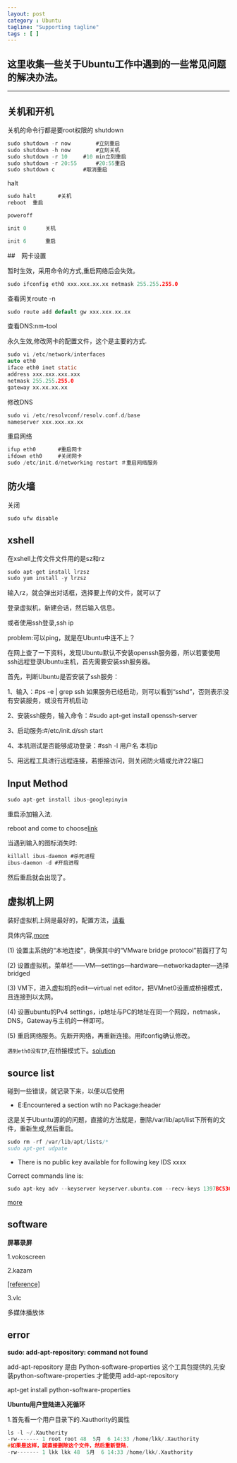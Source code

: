 ```yaml
---
layout: post
category : Ubuntu
tagline: "Supporting tagline"
tags : [ ]
---
```

这里收集一些关于Ubuntu工作中遇到的一些常见问题的解决办法。
---
<!--more-->
---

## 关机和开机

关机的命令行都是要root权限的
shutdown

```C
sudo shutdown -r now		#立刻重启
sudo shutdown -h now		#立刻关机
sudo shutdown -r 10		#10 min立刻重启
sudo shutdown -r 20:55		#20:55重启
sudo shutdown c			#取消重启
```
halt

```C
sudo halt		#关机
reboot	重启

poweroff

init 0		关机

init 6		重启

```

##　网卡设置

暂时生效，采用命令的方式,重启网络后会失效。

```c
sudo ifconfig eth0 xxx.xxx.xx.xx netmask 255.255.255.0
```
查看网关route -n

```c
sudo route add default gw xxx.xxx.xx.xx
```
查看DNS:nm-tool

永久生效,修改网卡的配置文件，这个是主要的方式.

```C
sudo vi /etc/network/interfaces
auto eth0
iface eth0 inet static
address xxx.xxx.xxx.xxx
netmask 255.255.255.0
gateway xx.xx.xx.xx
```
修改DNS

```C
sudo vi /etc/resolvconf/resolv.conf.d/base
nameserver xxx.xxx.xx.xx
```
重启网络

```C
ifup eth0		#重启网卡
ifdown eth0		#关闭网卡
sudo /etc/init.d/networking restart	＃重启网络服务
```
## 防火墙

关闭

```c
sudo ufw disable
```

## xshell

在xshell上传文件文件用的是sz和rz

```c
sudo apt-get install lrzsz
sudo yum install -y lrzsz
```
输入rz，就会弹出对话框，选择要上传的文件，就可以了

登录虚拟机，新建会话，然后输入信息。

或者使用ssh登录,ssh ip

problem:可以ping，就是在Ubuntu中连不上？

在网上查了一下资料，发现Ubuntu默认不安装openssh服务器，所以若要使用ssh远程登录Ubuntu主机，首先需要安装ssh服务器。

首先，判断Ubuntu是否安装了ssh服务：

1、输入：#ps -e | grep ssh 如果服务已经启动，则可以看到“sshd”，否则表示没有安装服务，或没有开机启动

2、安装ssh服务，输入命令：#sudo apt-get install openssh-server

3、启动服务:#/etc/init.d/ssh start

4、本机测试是否能够成功登录：#ssh -l 用户名 本机ip

5、用远程工具进行远程连接，若拒接访问，则关闭防火墙或允许22端口

## Input Method

```c
sudo apt-get install ibus-googlepinyin
```

重启添加输入法.

reboot and come to choose[link](http://jingyan.baidu.com/article/219f4bf7d4a183de442d38f2.html)

当遇到输入的图标消失时:

```c
killall ibus-daemon #杀死进程
ibus-daemon -d #开启进程
```
然后重启就会出现了。

## 虚拟机上网

装好虚拟机上网是最好的，配置方法，[请看](http://jingyan.baidu.com/article/20095761926c3bcb0721b498.html)

具体内容,[more](http://jingyan.baidu.com/article/20095761926c3bcb0721b498.html)

(1) 设置主系统的“本地连接”，确保其中的“VMware bridge protocol”前面打了勾

(2) 设置虚拟机，菜单栏——VM—settings—hardware—networkadapter—选择bridged

(3) VM下，进入虚拟机的edit—virtual net editor，把VMnet0设置成桥接模式，且连接到以太网。

(4) 设置ubuntu的Pv4 settings，ip地址与PC的地址在同一个网段，netmask，DNS，Gateway与主机的一样即可。

(5) 重启网络服务。先断开网络，再重新连接。用ifconfig确认修改。

`遇到eth0没有IP`,在桥接模式下。[solution](http://bbs.csdn.net/topics/391021327)

## source list

碰到一些错误，就记录下来，以便以后使用

 + E:Encountered a section wtih no Package:header

这是关于Ubuntu源的的问题，直接的方法就是，删除/var/lib/apt/list下所有的文件，重新生成,然后重启。

```c
sudo rm -rf /var/lib/apt/lists/*
sudo apt-get udpate
```
 + There is no public key available for following key IDS xxxx

Correct commands line is:

```C
sudo apt-key adv --keyserver keyserver.ubuntu.com --recv-keys 1397BC53640DB551
```
[more](http://askubuntu.com/questions/766883/there-is-no-public-key-available-for-the-following-key-ids-1397bc53640db551)

## software

**屏幕录屏**

1.vokoscreen

2.kazam

[\[reference\]](http://www.mintos.org/skill/vokoscreen-capture.html)

3.vlc

多媒体播放体

## error

**sudo: add-apt-repository: command not found**

add-apt-repository 是由 Python-software-properties 这个工具包提供的,先安装python-software-properties 才能使用 add-apt-repository

apt-get install python-software-properties


**Ubuntu用户登陆进入死循环**

1.首先看一个用户目录下的.Xauthority的属性
```C
ls -l ~/.Xauthority
-rw------- 1 root root 48  5月  6 14:33 /home/lkk/.Xauthority
#如果是这样，就直接删除这个文件，然后重新登陆.
-rw------- 1 lkk lkk 48  5月  6 14:33 /home/lkk/.Xauthority
```
